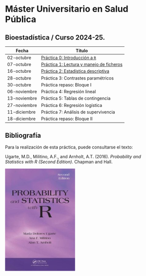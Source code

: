 # Máster Universitario en Salud Pública


## Bioestadística / Curso 2024-25.

| Fecha        | Título                                                       |
|--------------|--------------------------------------------------------------|
| 02-octubre   | [Práctica 0: Introducción a `R`](./Practica0.html)           |
| 07-octubre   | [Práctica 1: Lectura y manejo de ficheros](./Practica1.html) |
| 16-octubre   | [Práctica 2: Estadística descriptiva](./Practica2.html)      |
| 28-octubre   | Práctica 3: Contrastes paramétricos                          |
| 30-octubre   | Práctica repaso: Bloque I                                    |
| 06-noviembre | Práctica 4: Regresión lineal                                 |
| 13-noviembre | Práctica 5: Tablas de contingencia                           |
| 27-noviembre | Práctica 6: Regresión logística                              |
| 11-diciembre | Práctica 7: Análisis de supervivencia                        |
| 18-diciembre | Práctica repaso: Bloque II                                   |

## Bibliografía

Para la realización de esta práctica, puede consultarse el texto:

Ugarte, M.D., Militino, A.F., and Arnholt, A.T. (2016). *Probability and
Statistics with R (Second Edition)*. Chapman and Hall.

![](img/PASWR2.jpg)
